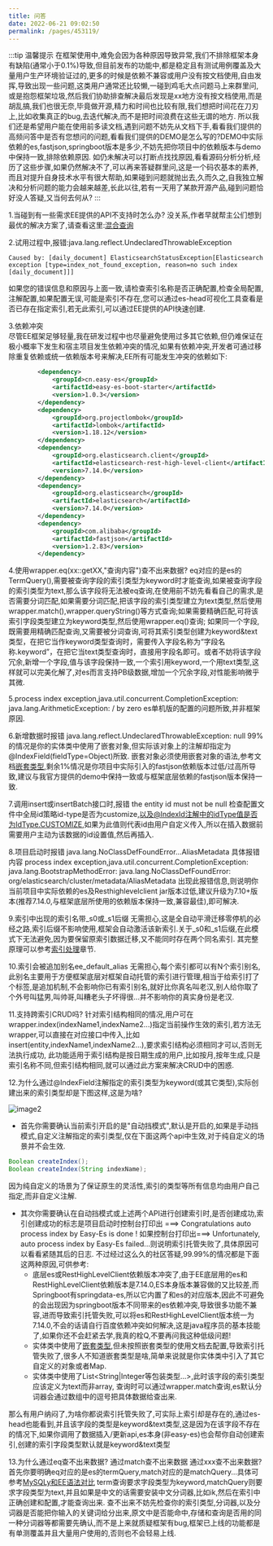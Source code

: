 ```yaml
---
title: 问答
date: 2022-06-21 09:02:50
permalink: /pages/453119/
---
```


:::tip 温馨提示
在框架使用中,难免会因为各种原因导致异常,我们不排除框架本身有缺陷(通常小于0.1%)导致,但目前发布的功能中,都是稳定且有测试用例覆盖及大量用户生产环境验证过的,更多的时候是依赖不兼容或用户没有按文档使用,自由发挥,导致出现一些问题,这类用户通常还比较懒,一碰到鸡毛大点问题马上来群里问,或是抱怨框架垃圾,然后我们协助排查解决最后发现是xx地方没有按文档使用,而是胡乱搞,我们也很无奈,毕竟做开源,精力和时间也比较有限,我们想把时间花在刀刃上,比如收集真正的bug,去迭代解决,而不是把时间浪费在这些无谓的地方.
所以我们还是希望用户能在使用前多读文档,遇到问题不妨先从文档下手,看看我们提供的高频问答中是否有您想问的问题,看看我们提供的DEMO是怎么写的?DEMO中实际依赖的es,fastjson,springboot版本是多少,不妨先把你项目中的依赖版本与demo中保持一致,排除依赖原因. 如仍未解决可以打断点找找原因,看看源码分析分析,经历了这些步骤,如果仍然解决不了,可以再来答疑群里问,这是一个码农基本的素养,而且对提升自身技术水平有很大帮助,如果碰到问题就抛出去,久而久之,自我独立解决和分析问题的能力会越来越差,长此以往,若有一天用了某款开源产品,碰到问题恰好没人答疑,又当何去何从?
:::

1.当碰到有一些需求EE提供的API不支持时怎么办? 没关系,作者早就帮主公们想到最优的解决方案了,请查看这里:[混合查询](/pages/a19563/)

2.试用过程中,报错:java.lang.reflect.UndeclaredThrowableException
```
Caused by: [daily_document] ElasticsearchStatusException[Elasticsearch exception [type=index_not_found_exception, reason=no such index [daily_document]]]
```
如果您的错误信息和原因与上面一致,请检查索引名称是否正确配置,检查全局配置,注解配置,如果配置无误,可能是索引不存在,您可以通过es-head可视化工具查看是否已存在指定索引,若无此索引,可以通过EE提供的API快速创建.

3.依赖冲突<br />尽管EE框架足够轻量,我在研发过程中也尽量避免使用过多其它依赖,但仍难保证在极小概率下发生和宿主项目发生依赖冲突的情况,如果有依赖冲突,开发者可通过移除重复依赖或统一依赖版本号来解决,EE所有可能发生冲突的依赖如下:
```xml
        <dependency>
            <groupId>cn.easy-es</groupId>
            <artifactId>easy-es-boot-starter</artifactId>
            <version>1.0.3</version>
        </dependency>
        <dependency>
            <groupId>org.projectlombok</groupId>
            <artifactId>lombok</artifactId>
          	<version>1.18.12</version>
        </dependency>
        <dependency>
            <groupId>org.elasticsearch.client</groupId>
            <artifactId>elasticsearch-rest-high-level-client</artifactId>
            <version>7.14.0</version>
        </dependency>
        <dependency>
            <groupId>org.elasticsearch</groupId>
            <artifactId>elasticsearch</artifactId>
            <version>7.14.0</version>
        </dependency>
        <dependency>
            <groupId>com.alibaba</groupId>
            <artifactId>fastjson</artifactId>
            <version>1.2.83</version>
        </dependency>
```

4.使用wrapper.eq(xx::getXX,"查询内容")查不出来数据?
eq对应的是es的TermQuery(),需要被查询字段的索引类型为keyword时才能查询,如果被查询字段的索引类型为text,那么该字段将无法被eq查询,在使用前不妨先看看自己的需求,是否需要分词匹配,如果需要分词匹配,把该字段的索引类型建立为text类型,然后使用wrapper.match(),wrapper.queryString()等方式查询;如果需要精确匹配,可将该索引字段类型建立为keyword类型,然后使用wrapper.eq()查询; 如果同一个字段,既需要用精确匹配查询,又需要被分词查询,可将其索引类型创建为keyword&text类型，在把它当作keyword类型查询时，需要传入字段名称为“字段名称.keyword”，在把它当text类型查询时，直接用字段名即可。或者不妨将该字段冗余,新增一个字段,值与该字段保持一致,一个索引用keyword,一个用text类型,这样就可以完美化解了,对es而言支持PB级数据,增加一个冗余字段,对性能影响微乎其微.

5.process index exception,java.util.concurrent.CompletionException: java.lang.ArithmeticException: / by zero
es单机版的配置的问题所致,并非框架原因.

6.新增数据时报错
java.lang.reflect.UndeclaredThrowableException: null
99%的情况是你的实体类中使用了嵌套对象,但实际该对象上的注解却指定为@IndexField(fieldType=Object)所致.
嵌套对象必须使用嵌套对象的语法,参考文档[嵌套类型](/pages/05702c/),剩余1%情况是你项目中实际引入的fastjson依赖版本过低/过高所导致,建议与我官方提供的demo中保持一致或与框架底层依赖的fastjson版本保持一致.

7.调用insert或insertBatch接口时,报错 the entity id must not be null
检查配置文件中全局id策略id-type是否为customize,以及@IndexId注解中的idType值是否为IdType.CUSTOMIZE,如果为此值则代表id由用户自定义传入,所以在插入数据前需要用户主动为该数据的id设置值,然后再插入.

8.项目启动时报错 java.lang.NoClassDefFoundError...AliasMetadata
具体报错内容 process index exception,java.util.concurrent.CompletionException: java.lang.BootstrapMethodError: java.lang.NoClassDefFoundError: org/elasticsearch/cluster/metadata/AliasMetadata
出现此报错信息,则说明你当前项目中实际依赖的es及Resthighlevelclient jar版本过低,建议升级为7.10+版本(推荐7.14.0,与框架底层所使用的依赖版本保持一致,兼容最佳),即可解决.

9.索引中出现的索引名带_s0或_s1后缀
无需担心,这是全自动平滑迁移零停机的必经之路,索引后缀不影响使用,框架会自动激活该新索引.关于_s0和_s1后缀,在此模式下无法避免,因为要保留原索引数据迁移,又不能同时存在两个同名索引.
其完整原理可以参考[索引处理](/pages/06b5d9/)章节.

10.索引会被追加别名ee_default_alias
无需担心,每个索引都可以有N个索引别名,此别名主要用于方便框架底层对框架自动托管的索引进行管理,相当于给索引打了个标签,是追加机制,不会影响你已有索引别名,就好比你真名叫老汉,别人给你取了个外号叫猛男,叫帅哥,叫糟老头子坏得很...并不影响你的真实身份是老汉.

11.支持跨索引CRUD吗?
针对索引结构相同的情况,用户可在wrapper.index(indexName1,indexName2...)指定当前操作生效的索引,若方法无wrapper,可以直接在对应接口中传入,比如insert(entity,indexName1,indexName2...),要求索引结构必须相同才可以,否则无法执行成功,
此功能适用于索引结构是按日期生成的用户,比如按月,按年生成,只是索引名称不同,但索引结构相同,就可以通过此方案来解决CRUD中的困惑.

12.为什么通过@IndexField注解指定的索引类型为keyword(或其它类型),实际创建出来的索引类型却是下图这样,这是为啥?

![image2](https://iknow.hs.net/72818af6-7cc3-4833-b7a7-dbff845ce73e.png)

- 首先你需要确认当前索引开启的是"自动挡模式",默认是开启的,如果是手动挡模式,自定义注解指定的索引类型,仅在下面这两个api中生效,对于纯自定义的场景并不会生效.

```java
Boolean createIndex();
Boolean createIndex(String indexName);
```

因为纯自定义的场景为了保证原生的灵活性,索引的类型等所有信息均由用户自己指定,而非自定义注解.
- 其次你需要确认在自动挡模式或上述两个API进行创建索引时,是否创建成功,索引创建成功的标志是项目启动时控制台打印出 ===> Congratulations auto process index by Easy-Es is done !
如果控制台打印出===> Unfortunately, auto process index by Easy-Es failed...则说明索引托管失败了,具体原因可以看看紧随其后的日志. 不过经过这么久的社区答疑,99.99%的情况都是下面这两种原因,可供参考:
  - 底层es或RestHighLevelClient依赖版本冲突了,由于EE底层用的es和RestHighLevelClient依赖版本是7.14.0,ES本身版本兼容做的又比较差,而Springboot有springdata-es,所以它内置了和es的对应版本,因此不可避免的会出现因为springboot版本不同带来的es依赖冲突,导致很多功能不兼容,进而导致索引托管失败,可以将es和RestHighLevelClient版本统一为7.14.0,不会的话请自行百度依赖冲突如何解决,这是java程序员的基本技能了,如果你还不会赶紧去学,我真的栓Q,不要再问我这种低级问题!
  - 实体类中使用了[嵌套类型](/pages/05702c/),但未按照嵌套类型的使用文档去配置,导致索引托管失败了,很多人不知道嵌套类型是啥,简单来说就是你实体类中引入了其它自定义的对象或者Map.
  - 实体类中使用了List<String|Integer等包装类型...>,此时该字段的索引类型应该定义为text而非array, 查询时可以通过wrapper.match查询,es默认分词器会通过数组中的逗号把具体数据给查出来. 

那么有用户纳闷了,为啥你都说索引托管失败了,可实际上索引却是存在的,通过es-head也能看到,并且该字段的类型是keyword&text类型,这是因为在该字段不存在的情况下,如果你调用了数据插入/更新api,es本身(非easy-es)也会帮你自动创建索引,创建的索引字段类型默认就是keyword&text类型

13.为什么通过eq查不出来数据? 通过match查不出来数据 通过xxx查不出来数据?
首先你要明确eq对应的是es的termQuery,match对应的是matchQuery...具体可参考[MySQLy和EE语法对比](/pages/6fea40/)
term查询要求字段类型为keyword,matchQuery则要求字段类型为text,并且如果是中文的话需要安装中文分词器,比如ik,然后在索引中正确创建和配置,才能查询出来.
查不出来不妨先检查你的索引类型,分词器,以及分词器是否能把你输入的关键词给分出来,原文中是否能命中,存储和查询是否用的同一种分词器等都需要先确认,而不是上来就质疑框架有bug,框架已上线的功能都是有单测覆盖并且大量用户使用的,否则也不会轻易上线.